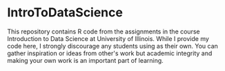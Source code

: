 # IntroToDataScience
This repository contains R code from the assignments in the course Introduction to Data Science at University of Illinois. While I provide my code here, I strongly discourage any students using as their own. You can gather inspiration or ideas from other's work but academic integrity and making your own work is an important part of learning.
